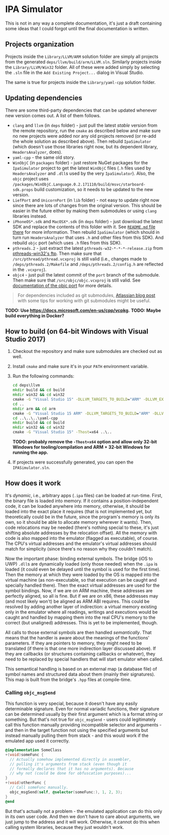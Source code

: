# IPA Simulator

This is not in any way a complete documentation, it's just a draft containing some ideas that I could forgot until the final documentation is written.

## Projects organization

Projects inside the `Library/LLVM/ARM` solution folder are simply all projects from the generated `deps/llvm/build/arm/LLVM.sln`.
Similarly projects inside the `Library/LLVM/Win32` folder.
All of these were added simply by selecting the `.sln` file in the `Add Existing Project...` dialog in Visual Studio.

The same is true for projects inside the `Library/yaml-cpp` solution folder.

## Updating dependencies

There are some third-party dependencies that can be updated whenever new version comes out.
A list of them follows.

- `clang` and `llvm` (in `deps` folder) - just pull the latest *stable* version from the remote repository, run the `cmake` as described below and make sure no new projects were added nor any old projects removed (or re-add the whole solution as described above).
  Then rebuild `IpaSimulator` (which doesn't use those libraries right now, but its dependent library, `HeadersAnalyzer`, does).
- `yaml-cpp` - the same old story.
- `WinObjC` (in `packages` folder) - just restore NuGet packages for the `IpaSimulator` project to get the latest `WinObjC` files (`.h` files used by `HeadersAnalyzer` and `.dll`s used by the very `IpaSimulator`).
  Also, the `objc` project uses `/packages/WinObjC.Language.0.2.171110/build/msvc/starboard-sdk.props` build customization, so it needs to be updated to the new version.
- `LiefPort` and `UnicornPort` (in `lib` folder) - not easy to update right now since there are lots of changes from the original version.
  This should be easier in the future either by making them submodules or using `clang` libraries instead.
- `iPhoneOS*.sdk` and `MacOSX*.sdk` (in `deps` folder) - just download the latest SDK and replace the contents of this folder with it.
  See [`README.md` file there](../deps/headers/README.md) for more information.
  Then rebuild `IpaSimulator` (which should in turn run `HeadersAnalyzer` that uses `.h` and other files from this SDK).
  And rebuild `objc` port (which uses `.h` files from this SDK).
- `pthreads.2` - just extract the latest `pthreads-w32-*-*-*-release.zip` from [pthreads-win32's ftp](ftp://sourceware.org/pub/pthreads-win32).
  Then make sure that `/src/pthread/pthread.vcxproj` is still valid (i.e., changes made to `/deps/pthreads.2/Makefile` and `/deps/pthreads.2/config.h` are reflected in the `.vcxproj`).
- `objc4` - just pull the latest commit of the `port` branch of the submodule.
  Then make sure that `/src/objc/objc.vcxproj` is still valid.
  See [documentation of the objc port](objc.md) for more details.

> For dependencies included as git submodules, [Atlassian blog post](https://www.atlassian.com/blog/git/git-submodules-workflows-tips) with some tips for working with git submodules might be useful.

**TODO: Use <https://docs.microsoft.com/en-us/cpp/vcpkg>.**
**TODO: Maybe build everything in Docker?**

## How to build (on 64-bit Windows with Visual Studio 2017)

1. Checkout the repository and make sure submodules are checked out as well.
2. Install `cmake` and make sure it's in your `PATH` environment variable.
3. Run the following commands:

   ```cmd
   cd deps\llvm
   mkdir build && cd build
   mkdir win32 && cd win32
   cmake -G "Visual Studio 15" -DLLVM_TARGETS_TO_BUILD="ARM" -DLLVM_EXTERNAL_CLANG_SOURCE_DIR="..\..\..\clang" -Thost=x64 ..\..
   cd ..
   mkdir arm && cd arm
   cmake -G "Visual Studio 15 ARM" -DLLVM_TARGETS_TO_BUILD="ARM" -DLLVM_EXTERNAL_CLANG_SOURCE_DIR="..\..\..\clang" -DLLVM_TABLEGEN="<full path to source directory>\deps\llvm\build\win32\Release\bin\llvm-tblgen.exe" -Thost=x64 ..\..
   cd ..\..\..\yaml-cpp
   mkdir build && cd build
   mkdir win32 && cd win32
   cmake -G "Visual Studio 15" -Thost=x64 ..\..
   ```

   **TODO: probably remove the `-Thost=x64` option and allow only 32-bit Windows for tooling/compilation and ARM + 32-bit Windows for running the app.**
4. If projects were successfully generated, you can open the `IPASimulator.sln`.

## How does it work

It's *dynamic*, i.e., arbitrary apps (`.ipa` files) can be loaded at run-time.
First, the binary file is loaded into memory.
If it contains a position-independent code, it can be loaded anywhere into memory, otherwise, it should be loaded into the exact place it requires (that is not implemented yet, but theoretically could be in the future, since the program's memory is only its own, so it should be able to allocate memory wherever it wants).
Then, code relocations may be needed (there's nothing special to these, it's just shifting absolute addresses by the relocation offset).
All the memory with code is also mapped into the emulator (flagged as executable), of course.
The CPU's virtual addresses and the emulator's virtual addresses should match for simplicity (since there's no reason why they couldn't match).

Now the important phase: binding external symbols.
The bridge (iOS to UWP) `.dll`s are dynamically loaded (only those needed) when the `.ipa` is loaded (it could even be delayed until the symbol is used for the first time).
Then the memory at which they were loaded by the OS is mapped into the virtual machine (as non-executable, so that execution can be caught and specially handled there).
Then the exact virtual addresses are used for the symbol bindings.
Now, if we are on ARM machine, these addresses are perfectly aligned, so all is fine.
But if we are on x86, these addresses may (and most likely won't) be aligned as ARM ABI requires.
This could be resolved by adding another layer of indirection: a virtual memory existing only in the emulator where all readings, writings and executions would be caught and handled by mapping them into the real CPU's memory to the correct (but unaligned) addresses.
This is yet to be implemented, though.

All calls to those external symbols are then handled *semantically*.
That means that the handler is aware about the meanings of the functions' parameters.
If they are pointers to memory, they might need to be translated (if there is that one more indirection layer discussed above).
If they are callbacks (or structures containing callbacks or whatever), they need to be replaced by special handlers that will start emulator when called.

This semantical handling is based on an external map (a database file) of symbol names and structured data about them (mainly their signatures).
This map is built from the bridge's `.hpp` files at compile-time.

### Calling `objc_msgSend`

This function is very special, because it doesn't have any easily determinable signature.
Even for normal variadic functions, their signature can be determined usually by their first argument which is a format string or something.
But that's not true for `objc_msgSend` - users could legitimately call this function manually providing incompatible selector and arguments - and then in the target function not using the specified arguments but instead manually pulling them from stack - and this would work if the emulated app used it correctly.

```mm
@implementation SomeClass
+(void)someFunc {
  // Actually somehow implemented directly in assembler,
  // pulling it's arguments from stack (even though it
  // formally declares that it has no arguments). Because
  // why not (could be done for obfuscation purposes)...
}
+(void)otherFunc {
  // Call someFunc manually.
  objc_msgSend(self, @selector(someFunc:), 1, 2, 3);
}
@end
```

But that's actually not a problem - the emulated application can do this only in its own user code.
And then we don't have to care about arguments, we just jump to the address and it will work.
Otherwise, it cannot do this when calling system libraries, because they just wouldn't work.
